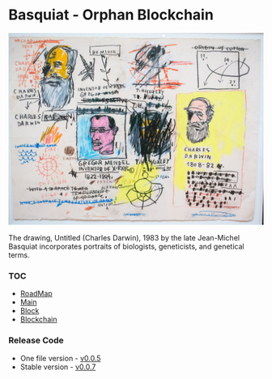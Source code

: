 # Basquiat - Orphan Blockchain

![Untitled(Charles Darwin)](/assets/Basquiat.png)

The drawing, Untitled (Charles Darwin), 1983 by the late Jean-Michel Basquiat incorporates portraits of biologists, geneticists, and genetical terms. 

### TOC
+ [RoadMap](/markdown/basquiat/roadmap.md)
+ [Main](/markdown/basquiat/main.md)
+ [Block](/markdown/basquiat/block.md)
+ [Blockchain](/markdown/basquiat/blockchain.md)

### Release Code

+ One file version - [v0.0.5](https://github.com/udtrokia/Radiancy/releases/tag/v0.0.5)
+ Stable version - [v0.0.7](https://github.com/udtrokia/Radiancy/releases/tag/v0.0.7)
